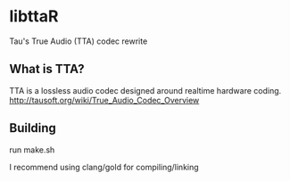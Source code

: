 # libttaR
Tau's True Audio (TTA) codec rewrite

## What is TTA?
TTA is a lossless audio codec designed around realtime hardware coding.
http://tausoft.org/wiki/True_Audio_Codec_Overview

## Building
run make.sh

I recommend using clang/gold for compiling/linking
